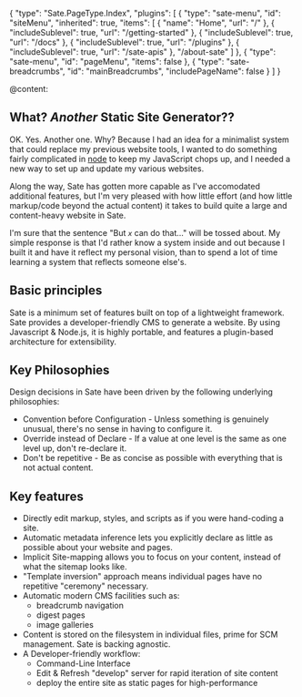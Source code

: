 {
    "type": "Sate.PageType.Index",
    "plugins": [
        {
            "type": "sate-menu",
            "id": "siteMenu",
            "inherited": true,
            "items": [
                {
                    "name": "Home",
                    "url": "/"
                },
                {
                    "includeSublevel": true,
                    "url": "/getting-started"
                },
                {
                    "includeSublevel": true,
                    "url": "/docs"
                },
                {
                    "includeSublevel": true,
                    "url": "/plugins"
                },
                {
                    "includeSublevel": true,
                    "url": "/sate-apis"
                },
                "/about-sate"
            ]
        },
        {
            "type": "sate-menu",
            "id": "pageMenu",
            "items": false
        },
        {
            "type": "sate-breadcrumbs",
            "id": "mainBreadcrumbs",
            "includePageName": false
        }
    ]
}

@content:

## What? *Another* Static Site Generator??

OK. Yes. Another one. Why? Because I had an idea for a minimalist system that could replace my previous website tools, I wanted to do something fairly complicated in [node](nodejs.org) to keep my JavaScript chops up, and I needed a new way to set up and update my various websites.

Along the way, Sate has gotten more capable as I've accomodated additional features, but I'm very pleased with how little effort (and how little markup/code beyond the actual content) it takes to build quite a large and content-heavy website in Sate.

I'm sure that the sentence "But *`x`* can do that..." will be tossed about. My simple response is that I'd rather know a system inside and out because I built it and have it reflect my personal vision, than to spend a lot of time learning a system that reflects someone else's.

## Basic principles

Sate is a minimum set of features built on top of a lightweight framework. Sate provides a developer-friendly CMS to generate a website. By using Javascript & Node.js, it is highly portable, and features a plugin-based architecture for extensibility.

## Key Philosophies

Design decisions in Sate have been driven by the following underlying philosophies:
    
 * Convention before Configuration - Unless something is genuinely unusual, there's no sense in having to configure it.
 * Override instead of Declare - If a value at one level is the same as one level up, don't re-declare it.
 * Don't be repetitive - Be as concise as possible with everything that is not actual content.

## Key features

 * Directly edit markup, styles, and scripts as if you were hand-coding a site.
 * Automatic metadata inference lets you explicitly declare as little as possible about your website and pages.
 * Implicit Site-mapping allows you to focus on your content, instead of what the sitemap looks like.
 * "Template inversion" approach means individual pages have no repetitive "ceremony" necessary.
 * Automatic modern CMS facilities such as:
   * breadcrumb navigation
   * digest pages
   * image galleries
 * Content is stored on the filesystem in individual files, prime for SCM management. Sate is backing agnostic.
 * A Developer-friendly workflow:
   * Command-Line Interface
   * Edit & Refresh "develop" server for rapid iteration of site content
   * deploy the entire site as static pages for high-performance


